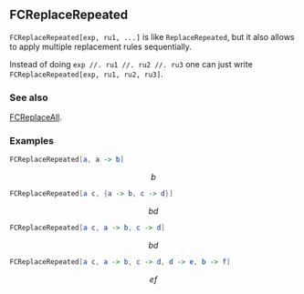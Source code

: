 ## FCReplaceRepeated

`FCReplaceRepeated[exp, ru1, ...]`  is like `ReplaceRepeated`, but it also allows to apply multiple replacement rules sequentially.

Instead of doing `exp //. ru1 //. ru2 //. ru3` one can just write `FCReplaceRepeated[exp, ru1, ru2, ru3]`.

### See also

[FCReplaceAll](FCReplaceAll).

### Examples

```mathematica
FCReplaceRepeated[a, a -> b]
```

$$b$$

```mathematica
FCReplaceRepeated[a c, {a -> b, c -> d}]
```

$$b d$$

```mathematica
FCReplaceRepeated[a c, a -> b, c -> d]
```

$$b d$$

```mathematica
FCReplaceRepeated[a c, a -> b, c -> d, d -> e, b -> f]
```

$$e f$$
